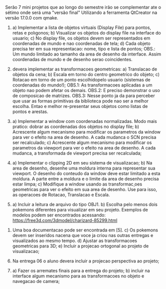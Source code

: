 Serão 7 mini projetos que ao longo do semestre irão se complementar ate o sétimo onde será uma "versão final"
Utilizando a ferramenta QtCreator na versão 17.0.0 com qmake.


1) a) Implementar a lista de objetos virtuais (Display File) para pontos, retas e polıgonos;
b) Visualizar os objetos do display file na interface do usuario; 
c) No display file, os objetos devem ser representados em coordenadas de mundo e nao coordenadas de tela; 
d) Cada objeto precisa ter em sua representacao: nome, tipo e lista de pontos;
OBS.: Um mundo limitado ao tamanho da area de desenho da interface. Assim coordenadas de mundo e de
desenho serao coincidentes.

2)  devera implementar as transformacoes geometricas:
a) Translacao de objetos da cena;
b) Escala em torno do centro geometrico do objeto;
c) Rotacao em torno de um ponto escolhidopelo usuario (sistemas de coordenadas do mundo!);
OBS.1: As transformacoes aplicadas a um objeto nao podem afetar os demais. 
OBS.2: E preciso demonstrar o uso de composicao de matrizes. 
OBS.3: Nesse ponto ja da para perceber que usar as formas primitivas da biblioteca pode
nao ser a melhor escolha. Entao e melhor re-presentar seus objetos como listas de pontos e arestas.

3) a) Implementar a window com coordenadas normalizadas. Modo mais pratico: dobrar as coordenadas dos objetos no display file;
b) Acrescente algum mecanismo para modificar os parametros da window para ver o efeito na area de desenho. A cada mudanca o SCN precisa ser recalculado;
c) Acrescente algum mecanismo para modificar os parametros da viewport para ver o efeito na area de desenho. A cada mudanca, a transformada de viewport precisa ser recalculada;

4) a) Implementar o clipping 2D em seu sistema de visualizacao; 
b) Na area de desenho, desenhe uma moldura interna para representar sua viewport. O desenho do conteudo da window deve estar limitado a esta moldura. A parte entre a moldura e o limite da area de desenho precisa estar limpa;
c) Modifique a window usando as transformac¸oes geometricas para ver o efeito em sua area de desenho. Use para isso, as operacoes de Rotacao, Translacao e Escala.

5) a) Incluir a leitura de arquivo do tipo OBJ1.
b) Escolha pelo menos dois pokemons diferentes para visualizar em seu projeto. Exemplos de modelos podem ser encontrados acessando: https://free3d.com/3dmodel/charizard-85299.html
1. Uma boa documentacao pode ser encontrada em [5].
c) Os pokemons devem ser inseridos nacena que voce ja criou nas outras entregas e visualizados ao mesmo tempo.
d) Ajustar as transformacoes geometricas para 3D;
e) Incluir a projecao ortogonal ao projeto de visualizacao;
6) Na entrega 06 o aluno devera incluir a projecao perspectiva ao projeto;

7) a) Fazer os arremates finais para a entrega do projeto;
b) incluir na interface algum mecanismo para as transformacoes no objeto e navegacao de camera;
